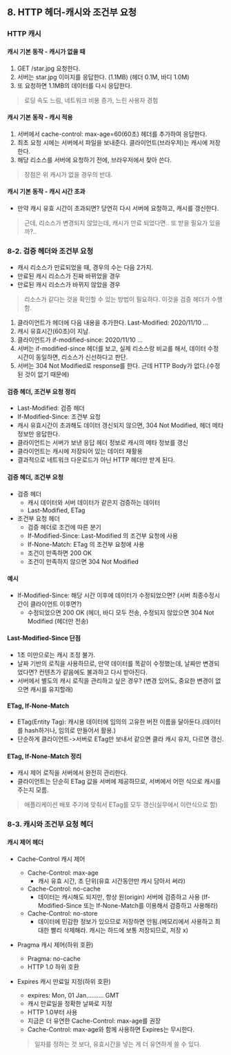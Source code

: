 ## 8. HTTP 헤더-캐시와 조건부 요청
### HTTP 캐시
#### 캐시 기본 동작 - 캐시가 없을 때
1. GET /star.jpg 요청한다.
2. 서버는 star.jpg 이미지를 응답한다. (1.1MB) (헤더 0.1M, 바디 1.0M)
3. 또 요청하면 1.1MB의 데이터를 다시 응답한다.
> 로딩 속도 느림, 네트워크 비용 증가, 느린 사용자 경험

#### 캐시 기본 동작 - 캐시 적용
1. 서버에서 cache-control: max-age=60(60초) 헤더를 추가하여 응답한다.
2. 최초 요청 시에는 서버에서 파일을 보내준다. 클라이언트(브라우저)는 캐시에 저장한다.
3. 해당 리소스를 서버에 요청하기 전에, 브라우저에서 찾아 쓴다.
> 장점은 위 캐시가 없을 경우의 반대.

#### 캐시 기본 동작 - 캐시 시간 초과
- 만약 캐시 유효 시간이 초과되면? 당연히 다시 서버에 요청하고, 캐시를 갱신한다.
> 근데, 리소스가 변경되지 않았는데, 캐시가 만료 되었다면.. 또 받을 필요가 있을까?..

### 8-2. 검증 헤더와 조건부 요청
- 캐시 리소스가 만료되었을 때, 경우의 수는 다음 2가지.
- 만료된 캐시 리소스가 진짜 바뀌었을 경우
- 만료된 캐시 리소스가 바뀌지 않았을 경우
> 리소스가 같다는 것을 확인할 수 있는 방법이 필요하다. 이것을 검증 헤더가 수행함.

1. 클라이언트가 헤더에 다음 내용을 추가한다. Last-Modified: 2020/11/10 ...
2. 캐시 유효시간(60초)이 지남.
3. 클라이언트가 if-modified-since: 2020/11/10 ...
4. 서버는 if-modified-since 헤더를 보고, 실제 리소스랑 비교를 해서, 데이터 수정 시간이 동일하면, 리소스가 신선하다고 판단.
5. 서버는 304 Not Modified로 response를 한다. 근데 HTTP Body가 없다.(수정된 것이 없기 때문에)

#### 검증 헤더, 조건부 요청 정리
- Last-Modified: 검증 헤더
- If-Modified-Since: 조건부 요청
- 캐시 유효시간이 초과해도 데이터 갱신되지 않으면, 304 Not Modified, 헤더 메타 정보만 응답한다.
- 클라이언트는 서버가 보낸 응답 헤더 정보로 캐시의 메타 정보를 갱신
- 클라이언트는 캐시에 저장되어 있는 데이터 재활용
- 결과적으로 네트워크 다운로드가 아닌 HTTP 헤더만 받게 된다.

#### 검증 헤더, 조건부 요청
- 검증 헤더
  - 캐시 데이터와 서버 데이터가 같은지 검증하는 데이터
  - Last-Modified, ETag
- 조건부 요청 헤더
  - 검증 헤더로 조건에 따른 분기
  - If-Modified-Since: Last-Modified 의 조건부 요청에 사용
  - If-None-Match: ETag 의 조건부 요청에 사용
  - 조건이 만족하면 200 OK
  - 조건이 만족하지 않으면 304 Not Modified

#### 예시
- If-Modified-Since: 해당 시간 이후에 데이터가 수정되었으면? (서버 최종수정시간이 클라이언트 이후면?)
  - 수정되었으면 200 OK (헤더, 바디 모두 전송, 수정되지 않았으면 304 Not Modified (헤더만 전송)

#### Last-Modified-Since 단점
- 1초 미만으로는 캐시 조정 불가.
- 날짜 기반의 로직을 사용하므로, 만약 데이터를 똑같이 수정했는데, 날짜만 변경되었다면? 컨텐츠가 같음에도 불과하고 다시 받아진다.
- 서버에서 별도의 캐시 로직을 관리하고 싶은 경우? (변경 있어도, 중요한 변경이 없으면 캐시를 유지할래)

#### ETag, If-None-Match
- ETag(Entity Tag): 캐시용 데이터에 임의의 고유한 버전 이름을 달아둔다.(데이터를 hash하거나, 임의로 만들어서 활용.)
- 단순하게 클라이언트->서버로 ETag만 보내서 같으면 클라 캐시 유지, 다르면 갱신.

#### ETag, If-None-Match 정리
- 캐시 제어 로직을 서버에서 완전히 관리한다.
- 클라이언트는 단순히 ETag 값을 서버에 제공하므로, 서버에서 어떤 식으로 캐시를 주는지 모름.
> 애플리케이션 배포 주기에 맞춰서 ETag를 모두 갱신(실무에서 이런식으로 함)


### 8-3. 캐시와 조건부 요청 헤더
#### 캐시 제어 헤더
- Cache-Control 캐시 제어
  - Cache-Control: max-age 
    - 캐시 유효 시간, 초 단위(유효 시간동안만 캐시 담아서 써라)
  - Cache-Control: no-cache
    - 데이터는 캐시해도 되지만, 항상 원(origin) 서버에 검증하고 사용 (If-Modified-Since 또는 If-None-Match를 이용해서 검증하고 사용해라)
  - Cache-Control: no-store
    - 데이터에 민감한 정보가 있으므로 저장하면 안됨.(메모리에서 사용하고 최대한 빨리 삭제해라. 캐시는 하드에 보통 저장되므로, 저장 x)
  
- Pragma 캐시 제어(하위 호환)
  - Pragma: no-cache
  - HTTP 1.0 하위 호환

- Expires 캐시 만료일 지정(하위 호환)
  - expires: Mon, 01 Jan.......... GMT
  - 캐시 만료일을 정확한 날짜로 지정
  - HTTP 1.0부터 사용
  - 지금은 더 유연한 Cache-Control: max-age를 권장
  - Cache-Control: max-age와 함께 사용하면 Expires는 무시한다.
  > 일자를 정하는 것 보다, 유효시간을 넣는 게 더 유연하게 쓸 수 있다.
  